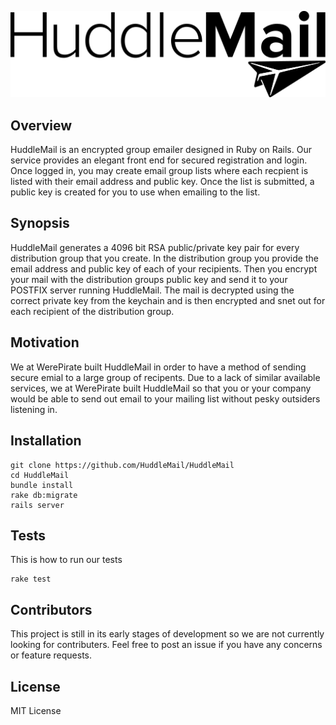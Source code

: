 ![HuddleMail Logo](https://raw.githubusercontent.com/HuddleMail/HuddleMail/master/logo.png)

## Overview
HuddleMail is an encrypted group emailer designed in Ruby on Rails. Our service provides an elegant front end for secured registration and login. Once logged in, you may create email group lists where each recpient is listed with their email address and public key. Once the list is submitted, a public key is created for you to use when emailing to the list. 

## Synopsis
HuddleMail generates a 4096 bit RSA public/private key pair for every distribution group that you create. In the distribution group you provide the email address and public key of each of your recipients. Then you encrypt your mail with the distribution groups public key and send it to your POSTFIX server running HuddleMail. The mail is decrypted using the correct private key from the keychain and is then encrypted and snet out for each recipient of the distribution group.

## Motivation
We at WerePirate built HuddleMail in order to have a method of sending secure emial to a large group of recipents.
Due to a lack of similar available services, we at WerePirate built HuddleMail so that you or your company would be able to send out email to your mailing list without pesky outsiders listening in.

## Installation
```console
git clone https://github.com/HuddleMail/HuddleMail
cd HuddleMail
bundle install
rake db:migrate
rails server
```

## Tests
This is how to run our tests
```console
rake test
```

## Contributors
This project is still in its early stages of development so we are not currently looking for contributers. Feel free to post an issue if you have any concerns or feature requests.

## License
MIT License
